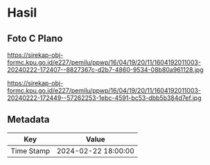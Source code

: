 # Hasil

## Foto C Plano

https://sirekap-obj-formc.kpu.go.id/e227/pemilu/ppwp/16/04/19/20/11/1604192011003-20240222-172407--8827367c-d2b7-4860-9534-08b80a961128.jpg

https://sirekap-obj-formc.kpu.go.id/e227/pemilu/ppwp/16/04/19/20/11/1604192011003-20240222-172449--57262253-1ebc-4591-bc53-dbb5b384d7ef.jpg


## Metadata

| Key        | Value               |
| ---------- | ------------------- |
| Time Stamp | 2024-02-22 18:00:00 |



